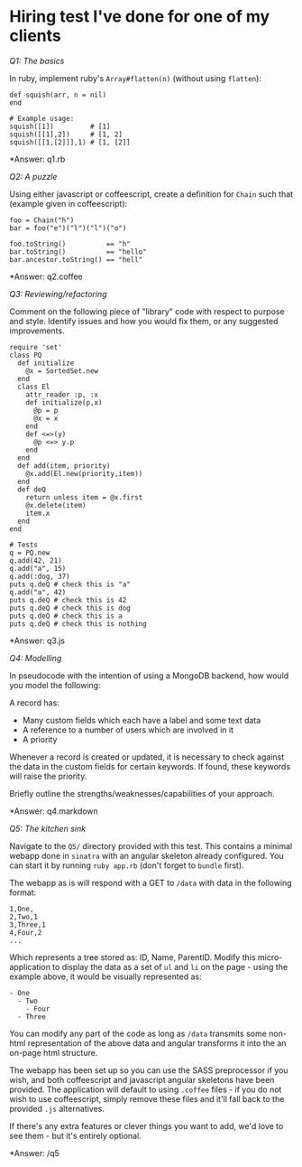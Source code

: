 # Hiring test I've done for one of my clients

*Q1: The basics*

In ruby, implement ruby's `Array#flatten(n)` (without using `flatten`):

    def squish(arr, n = nil)
    end

    # Example usage:
    squish([1])         # [1]
    squish([[1],2])     # [1, 2]
    squish([[1,[2]]],1) # [1, [2]]

*Answer: q1.rb

*Q2: A puzzle*

Using either javascript or coffeescript, create a definition for `Chain`
such that (example given in coffeescript):

    foo = Chain("h")
    bar = foo("e")("l")("l")("o")

    foo.toString()          == "h"
    bar.toString()          == "hello"
    bar.ancestor.toString() == "hell"

*Answer: q2.coffee

*Q3: Reviewing/refactoring*

Comment on the following piece of "library" code with respect to purpose and
style. Identify issues and how you would fix them, or any suggested
improvements.

    require 'set'
    class PQ
      def initialize
        @x = SortedSet.new
      end
      class El
        attr_reader :p, :x
        def initialize(p,x)
          @p = p
          @x = x
        end
        def <=>(y)
          @p <=> y.p
        end
      end
      def add(item, priority)
        @x.add(El.new(priority,item))
      end
      def deQ
        return unless item = @x.first
        @x.delete(item)
        item.x
      end
    end

    # Tests
    q = PQ.new
    q.add(42, 21)
    q.add("a", 15)
    q.add(:dog, 37)
    puts q.deQ # check this is "a"
    q.add("a", 42)
    puts q.deQ # check this is 42
    puts q.deQ # check this is dog
    puts q.deQ # check this is a
    puts q.deQ # check this is nothing
  
*Answer: q3.js

*Q4: Modelling*

In pseudocode with the intention of using a MongoDB backend, how would you
model the following:

A record has:
- Many custom fields which each have a label and some text data
- A reference to a number of users which are involved in it
- A priority

Whenever a record is created or updated, it is necessary to check against the
data in the custom fields for certain keywords. If found, these keywords will
raise the priority.

Briefly outline the strengths/weaknesses/capabilities of your approach.

*Answer: q4.markdown

*Q5: The kitchen sink*

Navigate to the `Q5/` directory provided with this test. This contains a minimal
webapp done in `sinatra` with an angular skeleton already configured. You can
start it by running `ruby app.rb` (don't forget to `bundle` first).

The webapp as is will respond with a GET to `/data` with data in the following
format:

    1,One,
    2,Two,1
    3,Three,1
    4,Four,2
    ...

Which represents a tree stored as: ID, Name, ParentID. Modify this
micro-application to display the data as a set of `ul` and `li` on the page -
using the example above, it would be visually represented as:

    - One
      - Two
        - Four
      - Three

You can modify any part of the code as long as `/data` transmits some
non-html representation of the above data and angular transforms it into
the an on-page html structure.

The webapp has been set up so you can use the SASS preprocessor if you wish,
and both coffeescript and javascript angular skeletons have been provided. The
application will default to using `.coffee` files - if you do not wish to use
coffeescript, simply remove these files and it'll fall back to the provided
`.js` alternatives.

If there's any extra features or clever things you want to add, we'd love to see
them - but it's entirely optional.

*Answer: /q5

